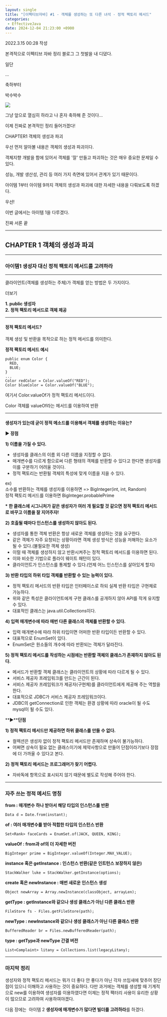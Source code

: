 ```yaml
---
layout: single
title: "[이펙티브자바] #1 - 객체를 생성하는 또 다른 녀석 - 정적 팩토리 메서드"
categories: 
 - EffectiveJava
date: 2024-12-04 21:23:00 +0900
---
```

2022.3.15 00:28 작성

본격적으로 이펙티브 자바 정리 블로그 그 첫발을 내 디뎠다.

일단

...

축하부터 

박수박수

![](https://t1.daumcdn.net/keditor/emoticon/niniz/large/043.gif)

그냥 앞으로 열심히 하라고 나 혼자 축하해 준 것이다...

이제 진짜로 본격적인 정리 들어가겠다!

CHAPTER1 객체의 생성과 파괴

우선 먼저 알아볼 내용은 객체의 생성과 파괴이다. 

객체지향 개발을 함에 있어서 객체를 '잘' 만들고 파괴하는 것은 매우 중요한 문제일 수 있다.

성능, 개발 생산성, 관리 등 여러 가지 측면에 있어서 관계가 있기 때문이다.

아이템 1부터 아이템 9까지 객체의 생성과 파괴에 대한 자세한 내용을 다뤄보도록 하겠다.

우선! 

이번 글에서는 아이템 1을 다루겠다.

진짜 서론 끝

---

## **CHAPTER 1 객체의 생성과 파괴**

---

### **아이템1 생성자 대신 정적 팩토리 메서드를 고려하라**

---

클라이언트(객체를 생성하는 주체)가 객체를 얻는 방법은 두 가지이다.

더보기

**1\. public 생성자**  
**2. 정적 팩토리 메서드로 객체 제공**

---

#### **정적 팩토리 메서드?**

객체 생성 및 반환을 목적으로 하는 정적 메서드를 의미한다.

**정적 팩토리 메서드 예시**

```
public enum Color {
  RED,
  BLUE;
}
...
Color redColor = Color.valueOf("RED");
Color blueColor = Color.valueOf("BLUE");
```

여기서 Color.valueOf가 정적 팩토리 메서드이다.

Color 객체를 valueOf라는 메서드를 이용하여 반환  

---

####   
**생성자가 있는데 굳이 정적 메소드를 이용해서 객체를 생성하는 이유는?**

**▶ 장점**

  
**1) 이름을 가질 수 있다.**

-   생성자를 클래스의 이름 외 다른 이름을 지정할 수 없다.
-   매개변수를 다르게 함으로써 다른 형태의 객체를 반환할 수 있다고 한다면 생성자를 이를 구분하기 어려울 것이다.
-   정적 팩토리는 반환될 객체의 특성에 맞게 이름을 지을 수 있다.

ex)  
소수를 반환하는 객체를 생성자를 이용하면 => BigInteger(int, int, Random)  
정적 팩토리 메서드를 이용하면 BigInteger.probablePrime  
  
**\* 한 클래스에 시그니처가 같은 생성자가 여러 개 필요할 것 같으면 정적 팩토리 메서드로 바꾸고 이름을 잘 지어주자!**

**2) 호출될 때마다 인스턴스를 생성하지 않아도 된다.**

-   생성자를 통한 객체 반환은 항상 새로운 객체를 생성하는 것을 요구한다.
-   같은 객체가 자주 요청되는 상황이라면 객체 생성 방식은 성능을 저해하는 요소가 될 수 있다.(불필요한 객체 생성)
-   이럴 때 객체를 생성하지 않고 반환시켜주는 정적 팩토리 메서드를 이용하면 된다.
-   이와 비슷한 기법으로 플라이 웨이트 패턴이 있다.
-   클라이언트가 인스턴스를 통제할 수 있다.(언제 어느 인스턴스를 살아있게 할지)

  
**3) 반환 타입의 하위 타입 객체를 반환할 수 있는 능력이 있다.**

-   정적 팩토리 메서드의 반환 타입은 인터페이스로 하되 실제 반환 타입은 구현체로 가능하다.
-   위와 같은 특성은 클라이언트에게 구현 클래스를 공개하지 않아 API를 작게 유지할 수 있다.
-   대표적인 클래스는 java.util.Collections이다.

  
**4) 입력 매개변수에 따라 매번 다른 클래스의 객체를 반환할 수 있다.**

-   입력 매개변수에 따라 하위 타입이면 어떠한 반환 타입이든 반환할 수 있다.
-   대표적으로 EnumSet이 있다.
-   EnumSet은 원소들의 개수에 따라 반환되는 객체가 달라진다.

  
**5) 정적 팩토리 메서드를 작성하는 시점에는 반환할 객체의 클래스가 존재하지 않아도 된다.**

-   메서드가 반환할 객체 클래스는 클라이언트의 상황에 따라 다르게 될 수 있다.
-   서비스 제공자 프레임워크를 만드는 근간이 된다.
-   서비스 제공자 프레임워크가 제공자(구현체)를 클라이언트에게 제공해 주는 역할을 한다.
-   대표적으로 JDBC가 서비스 제공자 프레임워크이다. 
-   JDBC의 getConnection로 인한 객체는 환경 상황에 따라 oracle이 될 수도 mysql이 될 수도 있다.

**▶****단점**

  
**1) 정적 팩토리 메서드만 제공하면 하위 클래스를 만들 수 없다.**

-   컬렉션은 생성자 없이 정적 팩토리 메서드만 존재하며 상속이 불가능하다.
-   어쩌면 상속이 필요 없는 클래스이기에 제약사항으로 만들어 단점이라기보다 장점에 더 가까울 수 있다고 본다.

**2) 정적 팩토리 메서드는 프로그래머가 찾기 어렵다.** 

-   자바독에 항목으로 표시되지 않기 때문에 별도로 작성해 주어야 한다. 

---

### **자주 쓰는 정적 메서드 명칭**

**from : 매개변수 하나 받아서 해당 타입의 인스턴스를 반환**

```
Data d = Date.from(instant);
```

**of : 여러 매개변수를 받아 적합한 타입의 인스턴스 반환**

```
Set<Rank> faceCards = EnumSet.of(JACK, QUEEN, KING);
```

**valueOf : from과 of의 더 자세한 버전**

```
BigInteger prime = BigInteger.valueOf(Integer.MAX_VALUE);
```

**instance 혹은 getInstance : 인스턴스 반환(같은 인트턴스 보장하지 않은)**

```
StackWalker luke = StackWalker.getInstance(options);
```

**create 혹은 newInstance : 매번 새로운 인스턴스 생성**

```
Object newArray = Array.newInstance(classObject, arrayLen);
```

**getType : getInstance와 같으나 생성 클래스가 아닌 다른 클래스 반환**

```
FileStore fs - Files.getFileStore(path);
```

**newType : newInstance와 같으나 생성 클래스가 아닌 다른 클래스 반환**

```
BufferedReader br = Files.newBufferedReader(path);
```

**type : getType과 newType 간결 버전**

```
List<Complaint> litany = Collections.list(legacyLitany);
```

---

### **마지막 정리**

생성자와 정적 팩토리 메서드는 뭐가 더 좋다 안 좋다가 아닌 각자 쓰임새에 맞추어 장단점이 있으니 이해하고 사용하는 것이 중요하다. 다만 과거에는 객체를 생성할 때 기계적으로 new를 이용하여 생성자를 이용하였다면 이제는 정적 팩터리 사용이 유리한 상황이 많으므로 고려하여 사용하여야겠다.

다음 장에는  아이템 2 **생성자에 매개변수가 많다면 빌더를 고려하라**를 하겠다.